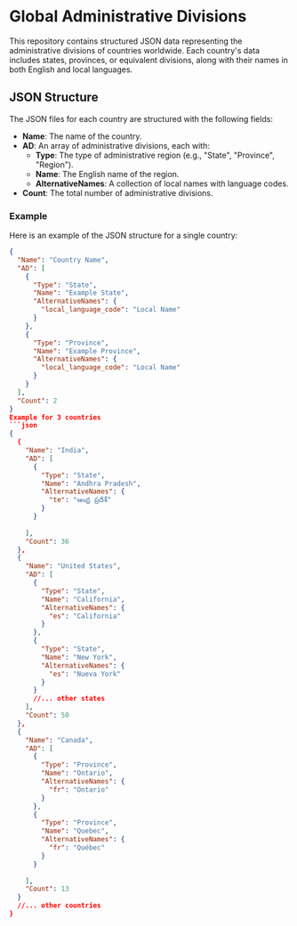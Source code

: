 # Global Administrative Divisions

This repository contains structured JSON data representing the administrative divisions of countries worldwide. Each country's data includes states, provinces, or equivalent divisions, along with their names in both English and local languages.

## JSON Structure

The JSON files for each country are structured with the following fields:

- **Name**: The name of the country.
- **AD**: An array of administrative divisions, each with:
  - **Type**: The type of administrative region (e.g., "State", "Province", "Region").
  - **Name**: The English name of the region.
  - **AlternativeNames**: A collection of local names with language codes.
- **Count**: The total number of administrative divisions.

### Example

Here is an example of the JSON structure for a single country:

```json
{
  "Name": "Country Name",
  "AD": [
    {
      "Type": "State",
      "Name": "Example State",
      "AlternativeNames": {
        "local_language_code": "Local Name"
      }
    },
    {
      "Type": "Province",
      "Name": "Example Province",
      "AlternativeNames": {
        "local_language_code": "Local Name"
      }
    }
  ],
  "Count": 2
}
Example for 3 countries
```json
{
  {
    "Name": "India",
    "AD": [
      {
        "Type": "State",
        "Name": "Andhra Pradesh",
        "AlternativeNames": {
          "te": "ఆంధ్ర ప్రదేశ్"
        }
      }
      
    ],
    "Count": 36
  },
  {
    "Name": "United States",
    "AD": [
      {
        "Type": "State",
        "Name": "California",
        "AlternativeNames": {
          "es": "California"
        }
      },
      {
        "Type": "State",
        "Name": "New York",
        "AlternativeNames": {
          "es": "Nueva York"
        }
      }
      //... other states
    ],
    "Count": 50
  },
  {
    "Name": "Canada",
    "AD": [
      {
        "Type": "Province",
        "Name": "Ontario",
        "AlternativeNames": {
          "fr": "Ontario"
        }
      },
      {
        "Type": "Province",
        "Name": "Quebec",
        "AlternativeNames": {
          "fr": "Québec"
        }
      }
      
    ],
    "Count": 13
  }
  //... other countries
}
